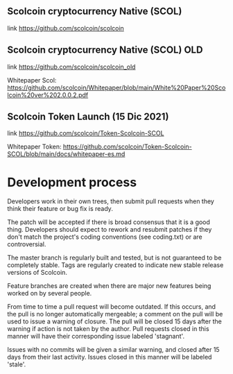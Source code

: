 ## Scolcoin cryptocurrency Native (SCOL)
link https://github.com/scolcoin/scolcoin

## Scolcoin cryptocurrency Native (SCOL) OLD
link https://github.com/scolcoin/scolcoin_old

Whitepaper Scol: https://github.com/scolcoin/Whitepaper/blob/main/White%20Paper%20Scolcoin%20ver%202.0.0.2.pdf

## Scolcoin Token Launch (15 Dic 2021)
link https://github.com/scolcoin/Token-Scolcoin-SCOL

Whitepaper Token: https://github.com/scolcoin/Token-Scolcoin-SCOL/blob/main/docs/whitepaper-es.md


Development process
===========================

Developers work in their own trees, then submit pull requests when
they think their feature or bug fix is ready.

The patch will be accepted if there is broad consensus that it is a
good thing.  Developers should expect to rework and resubmit patches
if they don't match the project's coding conventions (see coding.txt)
or are controversial.

The master branch is regularly built and tested, but is not guaranteed
to be completely stable. Tags are regularly created to indicate new
stable release versions of Scolcoin.

Feature branches are created when there are major new features being
worked on by several people.

From time to time a pull request will become outdated. If this occurs, and
the pull is no longer automatically mergeable; a comment on the pull will
be used to issue a warning of closure. The pull will be closed 15 days
after the warning if action is not taken by the author. Pull requests closed
in this manner will have their corresponding issue labeled 'stagnant'.

Issues with no commits will be given a similar warning, and closed after
15 days from their last activity. Issues closed in this manner will be 
labeled 'stale'.
